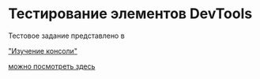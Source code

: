 # Тестирование элементов  DevTools
Тестовое задание представлено в <p><a href="Изучение консоли.md" target="_blank" >"Изучение консоли"</a></p>

 <p><a href="https://youtu.be/t5Wv4Fnilvs" target="_blank" >можно посмотреть здесь</a></p>
